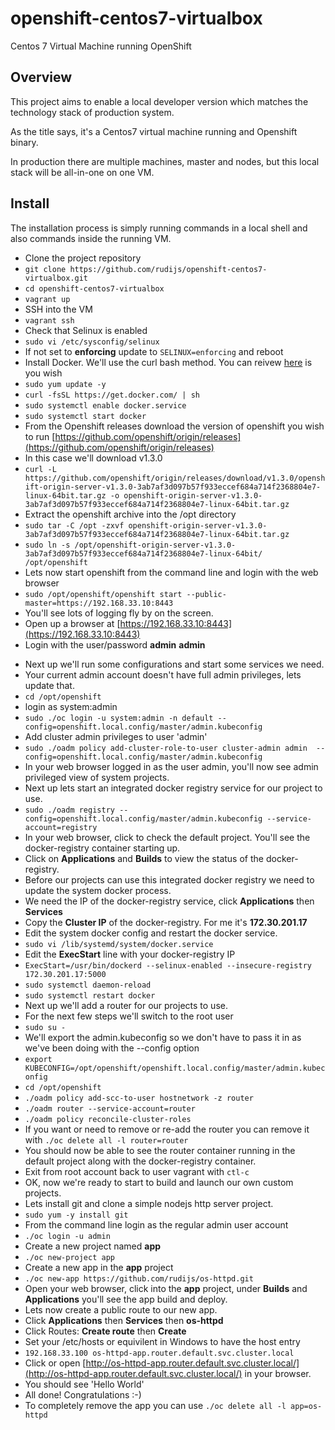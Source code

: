 # openshift-centos7-virtualbox

Centos 7 Virtual Machine running OpenShift

## Overview

This project aims to enable a local developer version which matches the technology stack of production system.

As the title says, it's a Centos7 virtual machine running and Openshift binary.

In production there are multiple machines, master and nodes, but this local stack will be all-in-one on one VM.

## Install

The installation process is simply running commands in a local shell and also commands inside the running VM.

- Clone the project repository
- `git clone https://github.com/rudijs/openshift-centos7-virtualbox.git`
- `cd openshift-centos7-virtualbox`
- `vagrant up`
- SSH into the VM
- `vagrant ssh`
- Check that Selinux is enabled
- `sudo vi /etc/sysconfig/selinux`
- If not set to **enforcing** update to `SELINUX=enforcing` and reboot
- Install Docker. We'll use the curl bash method. You can reivew [here](https://docs.docker.com/engine/installation/linux/centos/) is you wish
- `sudo yum update -y`
- `curl -fsSL https://get.docker.com/ | sh`
- `sudo systemctl enable docker.service`
- `sudo systemctl start docker`
- From the Openshift releases download the version of openshift you wish to run [https://github.com/openshift/origin/releases](https://github.com/openshift/origin/releases)
- In this case we'll download v1.3.0
- `curl -L https://github.com/openshift/origin/releases/download/v1.3.0/openshift-origin-server-v1.3.0-3ab7af3d097b57f933eccef684a714f2368804e7-linux-64bit.tar.gz -o openshift-origin-server-v1.3.0-3ab7af3d097b57f933eccef684a714f2368804e7-linux-64bit.tar.gz`
- Extract the openshift archive into the /opt directory
- `sudo tar -C /opt -zxvf openshift-origin-server-v1.3.0-3ab7af3d097b57f933eccef684a714f2368804e7-linux-64bit.tar.gz` 
- `sudo ln -s /opt/openshift-origin-server-v1.3.0-3ab7af3d097b57f933eccef684a714f2368804e7-linux-64bit/ /opt/openshift`
- Lets now start openshift from the command line and login with the web browser
- `sudo /opt/openshift/openshift start --public-master=https://192.168.33.10:8443`
- You'll see lots of logging fly by on the screen.
- Open up a browser at [https://192.168.33.10:8443](https://192.168.33.10:8443)
- Login with the user/password **admin** **admin**

<!--

- Now is a good time to setup start on boot for Openshift.
- Exit on the command line with `clt-c`
- Create and openshift systemd service file
- `sudo vi openshift.service`
- Paste this text into that file:

[Unit]
Description=Origin Service
Documentation=https://github.com/openshift/origin
After=network.target
After=docker.service

[Service]
Type=notify
ExecStart=/opt/openshift/openshift start --public-master=https://192.168.33.10:8443
LimitNOFILE=131072
LimitCORE=infinity
SyslogIdentifier=origin-master
Restart=always
RestartSec=5s

[Install]
WantedBy=multi-user.target

- `sudo systemctl enable openshift.service`
- `sudo systemctl start openshift`
- After a few moments openshift will be started, check for the process with:
- `ps aux | grep openshift`
- Open up a browser at [https://192.168.33.10:8443](https://192.168.33.10:8443)

-->

- Next up we'll run some configurations and start some services we need.
- Your current admin account doesn't have full admin privileges, lets update that.
- `cd /opt/openshift`
- login as system:admin
- `sudo ./oc login -u system:admin -n default --config=openshift.local.config/master/admin.kubeconfig`
- Add cluster admin privileges to user 'admin'
- `sudo ./oadm policy add-cluster-role-to-user cluster-admin admin  --config=openshift.local.config/master/admin.kubeconfig`
- In your web browser logged in as the user admin, you'll now see admin privileged view of system projects.
- Next up lets start an integrated docker registry service for our project to use.
- `sudo ./oadm registry --config=openshift.local.config/master/admin.kubeconfig --service-account=registry`
- In your web browser, click to check the default project. You'll see the docker-registry container starting up.
- Click on **Applications** and **Builds** to view the status of the docker-registry.
- Before our projects can use this integrated docker registry we need to update the system docker process.
- We need the IP of the docker-registry service, click **Applications** then **Services**
- Copy the **Cluster IP** of the docker-registry. For me it's **172.30.201.17**
- Edit the system docker config and restart the docker service.
- `sudo vi /lib/systemd/system/docker.service`
- Edit the **ExecStart** line with your docker-registry IP
- `ExecStart=/usr/bin/dockerd --selinux-enabled --insecure-registry 172.30.201.17:5000`
- `sudo systemctl daemon-reload`
- `sudo systemctl restart docker`
- Next up we'll add a router for our projects to use.
- For the next few steps we'll switch to the root user
- `sudo su -`
- We'll export the admin.kubeconfig so we don't have to pass it in as we've been doing with the --config option
- `export KUBECONFIG=/opt/openshift/openshift.local.config/master/admin.kubeconfig`
- `cd /opt/openshift`
- `./oadm policy add-scc-to-user hostnetwork -z router`
- `./oadm router --service-account=router`
- `./oadm policy reconcile-cluster-roles`
- If you want or need to remove or re-add the router you can remove it with `./oc delete all -l router=router`
- You should now be able to see the router container running in the default project along with the docker-registry container.
- Exit from root account back to user vagrant with `ctl-c`
- OK, now we're ready to start to build and launch our own custom projects.
- Lets install git and clone a simple nodejs http server project.
- `sudo yum -y install git`
- From the command line login as the regular admin user account
- `./oc login -u admin`
- Create a new project named **app**
- `./oc new-project app`
- Create a new app in the **app** project
- `./oc new-app https://github.com/rudijs/os-httpd.git`
- Open your web browser, click into the **app** project, under **Builds** and **Applications** you'll see the app build and deploy.
- Lets now create a public route to our new app.
- Click **Applications** then **Services** then **os-httpd**
- Click Routes: **Create route** then **Create**
- Set your /etc/hosts or equivilent in Windows to have the host entry
- `192.168.33.100 os-httpd-app.router.default.svc.cluster.local`
- Click or open [http://os-httpd-app.router.default.svc.cluster.local/](http://os-httpd-app.router.default.svc.cluster.local/) in your browser.
- You should see 'Hello World'
- All done! Congratulations :-)
- To completely remove the app you can use `./oc delete all -l app=os-httpd`

<!--
https://github.com/anacortes/openshift-demo/blob/master/README.md
https://docs.docker.com/engine/installation/linux/centos/
-->
